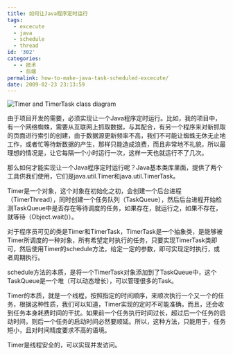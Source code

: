 ```yaml
---
title: 如何让Java程序定时运行
tags:
  - excecute
  - java
  - schedule
  - thread
id: '302'
categories:
  - - 技术
    - 后端
permalink: how-to-make-java-task-scheduled-excecute/
date: 2009-02-23 23:13:59
---
```


![Timer and TimerTask class diagram](http://lh6.ggpht.com/_QYicOeu89Bk/SaK8o7J0S2I/AAAAAAAABHw/wvBb9HFkEcw/s400/Timer.png)

由于项目开发的需要，必须实现让一个Java程序定时运行。比如，我的项目中，有一个网络蜘蛛，需要从互联网上抓取数据，与其配合，有另一个程序来对新抓取的页面进行索引的创建，由于数据源更新频率不高，我们不可能让蜘蛛无休无止地工作，或者忙等待新数据的产生，那样只能造成浪费，而且非常地不礼貌，所以最理想的情况是，让它每隔一个小时运行一次，这样一天也就运行不了几次。
<!-- more -->
那么如何才能实现让一个Java程序定时运行呢？Java基本类库里面，提供了两个工具供我们使用，它们是java.util.Timer和java.util.TimerTask。

Timer是一个对象，这个对象在初始化之初，会创建一个后台进程（TimerThread），同时创建一个任务队列（TaskQueue），然后后台进程开始检测TaskQueue中是否存在等待调度的任务，如果存在，就运行之，如果不存在，就等待（Object.wait()）。

对于程序员可见的类是Timer和TimerTask，TimerTask是一个抽象类，是能够被Timer所调度的一种对象，所有希望定时执行的任务，只要实现TimerTask类即可，然后使用Timer的schedule方法，给定一定的参数，即可实现定时执行，或者周期执行。

schedule方法的本质，是将一个TimerTask对象添加到了TaskQueue中，这个TaskQueue是一个堆（可以动态增长），可以管理很多的Task。

Timer的本质，就是一个线程，按照指定的时间顺序，来顺次执行一个又一个的任务，根据这种性质，我们可以知道，Timer实现的定时不可能准确，而且，还会收到任务本身耗费时间的干扰。如果前一个任务执行时间过长，超过后一个任务的启动时间，则后一个任务的启动时间必然要顺延。所以，这种方法，只能用于，任务短小，且对时间精度要求不高的语境。

Timer是线程安全的，可以实现并发访问。